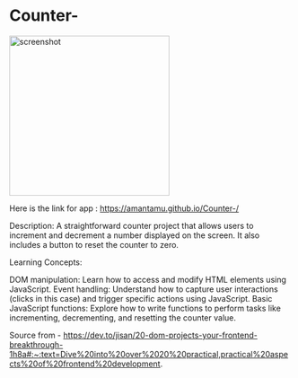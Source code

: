 ﻿# Counter-

 <img width="285" alt="screenshot" src="https://github.com/amantamu/Counter-/assets/57833767/6c6dde1e-d183-49f9-99f1-373323c087a1">

 Here is the link for app :
 https://amantamu.github.io/Counter-/

Description: A straightforward counter project that allows users to increment and decrement a number displayed on the screen. It also includes a button to reset the counter to zero.

Learning Concepts:

DOM manipulation: Learn how to access and modify HTML elements using JavaScript.
Event handling: Understand how to capture user interactions (clicks in this case) and trigger specific actions using JavaScript.
Basic JavaScript functions: Explore how to write functions to perform tasks like incrementing, decrementing, and resetting the counter value.

Source from - https://dev.to/jisan/20-dom-projects-your-frontend-breakthrough-1h8a#:~:text=Dive%20into%20over%2020%20practical,practical%20aspects%20of%20frontend%20development.
